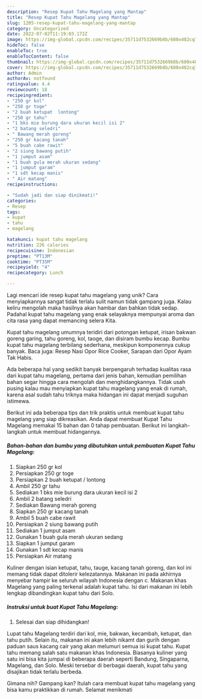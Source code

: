 ```yaml
---
description: "Resep Kupat Tahu Magelang yang Mantap"
title: "Resep Kupat Tahu Magelang yang Mantap"
slug: 1205-resep-kupat-tahu-magelang-yang-mantap
category: Uncategorized
date: 2022-07-02T11:19:03.172Z
image: https://img-global.cpcdn.com/recipes/35711d7532669b8b/680x482cq70/kupat-tahu-magelang-foto-resep-utama.jpg
hideToc: false
enableToc: true
enableTocContent: false
thumbnail: https://img-global.cpcdn.com/recipes/35711d7532669b8b/680x482cq70/kupat-tahu-magelang-foto-resep-utama.jpg
cover: https://img-global.cpcdn.com/recipes/35711d7532669b8b/680x482cq70/kupat-tahu-magelang-foto-resep-utama.jpg
author: Admin
authorAv: notfound
ratingvalue: 4.4
reviewcount: 18
recipeingredient:
- "250 gr kol"
- "250 gr toge"
- "2 buah ketupat  lontong"
- "250 gr tahu"
- "1 bks mie burung dara ukuran kecil isi 2"
- "2 batang seledri"
- " Bawang merah goreng"
- "250 gr kacang tanah"
- "5 buah cabe rawit"
- "2 siung bawang putih"
- "1 jumput asam"
- "1 buah gula merah ukuran sedang"
- "1 jumput garam"
- "1 sdt kecap manis"
- " Air matang"
recipeinstructions:

- "Sudah jadi dan siap dinikmati!"
categories:
- Resep
tags:
- kupat
- tahu
- magelang

katakunci: kupat tahu magelang 
nutrition: 226 calories
recipecuisine: Indonesian
preptime: "PT13M"
cooktime: "PT35M"
recipeyield: "4"
recipecategory: Lunch

---
```





Lagi mencari ide resep kupat tahu magelang yang unik? Cara menyiapkannya sangat tidak terlalu sulit namun tidak gampang juga. Kalau keliru mengolah maka hasilnya akan hambar dan bahkan tidak sedap. Padahal kupat tahu magelang yang enak selayaknya mempunyai aroma dan cita rasa yang dapat memancing selera Kita.





Kupat tahu magelang umumnya teridiri dari potongan ketupat, irisan bakwan goreng garing, tahu goreng, kol, taoge, dan disiram bumbu kecap. Bumbu kupat tahu magelang terbilang sederhana, meskipun komponennya cukup banyak. Baca juga: Resep Nasi Opor Rice Cooker, Sarapan dari Opor Ayam Tak Habis.

Ada beberapa hal yang sedikit banyak berpengaruh terhadap kualitas rasa dari kupat tahu magelang, pertama dari jenis bahan, kemudian pemilihan bahan segar hingga cara mengolah dan menghidangkannya. Tidak usah pusing kalau mau menyiapkan kupat tahu magelang yang enak di rumah, karena asal sudah tahu triknya maka hidangan ini dapat menjadi suguhan istimewa.






Berikut ini ada beberapa tips dan trik praktis untuk membuat kupat tahu magelang yang siap dikreasikan. Anda dapat membuat Kupat Tahu Magelang memakai 15 bahan dan 0 tahap pembuatan. Berikut ini langkah-langkah untuk membuat hidangannya.

<!--inarticleads1-->

##### Bahan-bahan dan bumbu yang dibutuhkan untuk pembuatan Kupat Tahu Magelang:

1. Siapkan 250 gr kol
1. Persiapkan 250 gr toge
1. Persiapkan 2 buah ketupat / lontong
1. Ambil 250 gr tahu
1. Sediakan 1 bks mie burung dara ukuran kecil isi 2
1. Ambil 2 batang seledri
1. Sediakan  Bawang merah goreng
1. Siapkan 250 gr kacang tanah
1. Ambil 5 buah cabe rawit
1. Persiapkan 2 siung bawang putih
1. Sediakan 1 jumput asam
1. Gunakan 1 buah gula merah ukuran sedang
1. Siapkan 1 jumput garam
1. Gunakan 1 sdt kecap manis
1. Persiapkan  Air matang


Kuliner dengan isian ketupat, tahu, tauge, kacang tanah goreng, dan kol ini memang tidak dapat ditolerir kelezatannya. Makanan ini pada akhirnya menyebar hampir ke seluruh wilayah Indonesia dengan c. Makanan khas Magelang yang paling terkenal adalah kupat tahu. Isi dari makanan ini lebih lengkap dibandingkan kupat tahu dari Solo. 

<!--inarticleads2-->

##### Instruksi untuk buat Kupat Tahu Magelang:


1. Selesai dan siap dihidangkan!

Lupat tahu Magelang terdiri dari kol, mie, bakwan, kecambah, ketupat, dan tahu putih. Selain itu, makanan ini akan lebih nikamt dan gurih dengan paduan saus kacang cair yang akan melumuri semua isi kupat tahu. Kupat tahu memang salah satu makanan khas Indonesia. Biasanya kuliner yang satu ini bisa kita jumpai di beberapa daerah seperti Bandung, Singaparna, Magelang, dan Solo. Meski tersebar di berbagai daerah, kupat tahu yang disajikan tidak terlalu berbeda. 

Gimana nih? Gampang kan? Itulah cara membuat kupat tahu magelang yang bisa kamu praktikkan di rumah. Selamat menikmati
